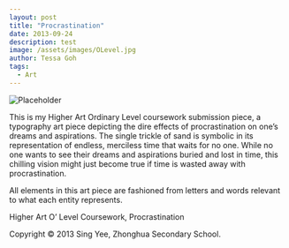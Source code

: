 ```yaml
---
layout: post
title: "Procrastination"
date: 2013-09-24
description: test
image: /assets/images/OLevel.jpg
author: Tessa Goh
tags:
  - Art
---
```


![Placeholder](/assets/images/OLevel.jpg)

This is my Higher Art Ordinary Level coursework submission piece, a typography art piece depicting the dire effects of procrastination on one’s dreams and aspirations. The single trickle of sand is symbolic in its representation of endless, merciless time that waits for no one. While no one wants to see their dreams and aspirations buried and lost in time, this chilling vision might just become true if time is wasted away with procrastination.

All elements in this art piece are fashioned from letters and words relevant to what each entity represents.

Higher Art O’ Level Coursework, Procrastination

Copyright © 2013 Sing Yee, Zhonghua Secondary School.
